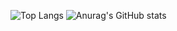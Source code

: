 ![Top Langs](https://github-readme-stats.vercel.app/api/top-langs/?username=ah682&show_icons=true&theme=synthwave&count_private=true)
![Anurag's GitHub stats](https://github-readme-stats.vercel.app/api?username=ah682&show_icons=true&theme=synthwave&hide_rank=true&count_private=true)
